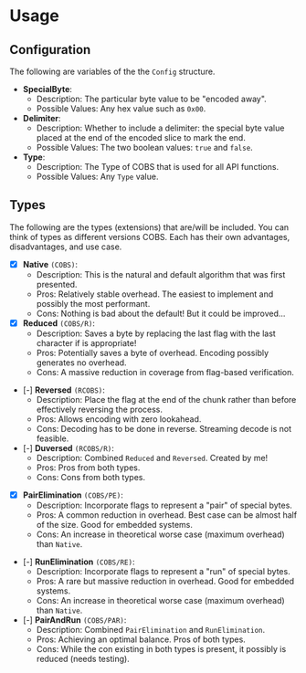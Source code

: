 # Usage

## Configuration

The following are variables of the the `Config` structure.

* **SpecialByte**:
  * Description: The particular byte value to be "encoded away".
  * Possible Values: Any hex value such as `0x00`.
* **Delimiter**:
  * Description: Whether to include a delimiter: the special byte value placed at the end of the encoded slice to mark the end.
  * Possible Values: The two boolean values: `true` and `false`.
* **Type**:
  * Description: The Type of COBS that is used for all API functions.
  * Possible Values: Any `Type` value.

## Types

The following are the types (extensions) that are/will be included. You can think of types as different versions COBS. Each has their own advantages, disadvantages, and use case.

* [X] **Native** ``(COBS)``:
  * Description: This is the natural and default algorithm that was first presented.
  * Pros: Relatively stable overhead. The easiest to implement and possibly the most performant.
  * Cons: Nothing is bad about the default! But it could be improved...
* [X] **Reduced** ``(COBS/R)``:
  * Description: Saves a byte by replacing the last flag with the last character if is appropriate!
  * Pros: Potentially saves a byte of overhead. Encoding possibly generates no overhead.
  * Cons: A massive reduction in coverage from flag-based verification.
* [-] **Reversed** ``(RCOBS)``:
  * Description: Place the flag at the end of the chunk rather than before effectively reversing the process.
  * Pros: Allows encoding with zero lookahead.
  * Cons: Decoding has to be done in reverse. Streaming decode is not feasible.
* [-] **Duversed** ``(RCOBS/R)``:
  * Description: Combined `Reduced` and `Reversed`. Created by me!
  * Pros: Pros from both types.
  * Cons: Cons from both types.
* [X] **PairElimination** ``(COBS/PE)``:
  * Description: Incorporate flags to represent a "pair" of special bytes.
  * Pros: A common reduction in overhead. Best case can be almost half of the size. Good for embedded systems.
  * Cons: An increase in theoretical worse case (maximum overhead) than `Native`.
* [-] **RunElimination** ``(COBS/RE)``:
  * Description: Incorporate flags to represent a "run" of special bytes.
  * Pros: A rare but massive reduction in overhead. Good for embedded systems.
  * Cons: An increase in theoretical worse case (maximum overhead) than `Native`.
* [-] **PairAndRun** ``(COBS/PAR)``:
  * Description: Combined `PairElimination` and `RunElimination`.
  * Pros: Achieving an optimal balance. Pros of both types.
  * Cons: While the con existing in both types is present, it possibly is reduced (needs testing).